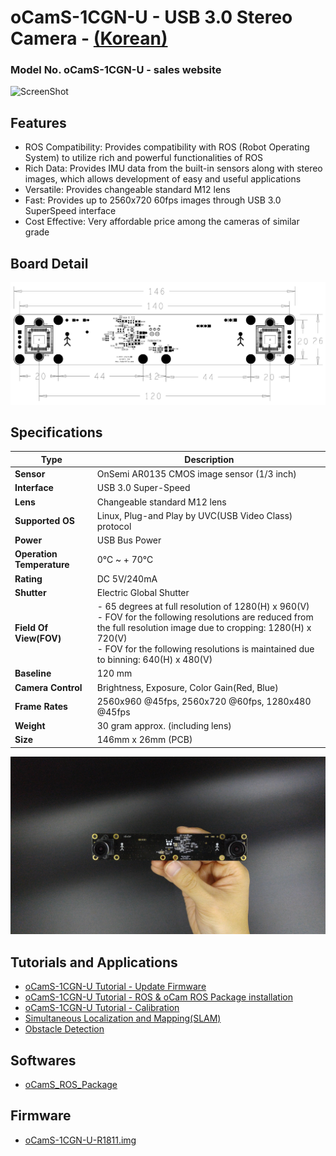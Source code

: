 # oCamS-1CGN-U - USB 3.0 Stereo Camera - [(Korean)](Product/oCamS-1CGN-U/Korean/README.md)
### Model No. oCamS-1CGN-U - sales website

![ScreenShot](/images/oCamS-1CGN-U.png)

## Features
*	ROS Compatibility: Provides compatibility with ROS (Robot Operating System) to utilize rich and powerful functionalities of ROS
*	Rich Data: Provides IMU data from the built-in sensors along with stereo images, which allows development of easy and useful applications
*	Versatile: Provides changeable standard M12 lens
*	Fast: Provides up to 2560x720 60fps images through USB 3.0 SuperSpeed interface
*	Cost Effective: Very affordable price among the cameras of similar grade

## Board Detail
![ScreenShot](images/oCamS-1CGN-U_Layout.PNG)


## Specifications
Type | Description |
------|------|
**Sensor** | OnSemi AR0135 CMOS image sensor (1/3 inch) |
**Interface** | USB 3.0 Super-Speed |
**Lens** | Changeable standard M12 lens | 
**Supported OS** | Linux, Plug-and Play by UVC(USB Video Class) protocol | 
**Power** | USB Bus Power | 
**Operation Temperature** | 0℃ ~ + 70℃ |
**Rating** | DC 5V/240mA |
**Shutter** | Electric Global Shutter |
**Field Of View(FOV)** | - 65 degrees at full resolution of 1280(H) x 960(V)</br> - FOV for the following resolutions are reduced from the full resolution image due to cropping: 1280(H) x 720(V)</br> - FOV for the following resolutions is maintained due to binning: 640(H) x 480(V) |
**Baseline** | 120 mm | 
**Camera Control** | Brightness, Exposure, Color Gain(Red, Blue) | 
**Frame Rates** | 2560x960 @45fps, 2560x720 @60fps, 1280x480 @45fps | 
**Weight** | 30 gram approx. (including lens) | 
**Size** | 146mm x 26mm (PCB) | 

![ScreenShot](images/oCamS-1CGN-U_poster.jpg)

## Tutorials and Applications
* [oCamS-1CGN-U Tutorial - Update Firmware](https://github.com/withrobot/oCamS/blob/master/Software/oCamS_ROS_Package/README.md#update-firmware)
* [oCamS-1CGN-U Tutorial - ROS & oCam ROS Package installation](https://github.com/withrobot/oCamS/blob/master/Software/oCamS_ROS_Package/README.md#ros--ocam-ros-package-installation)
* [oCamS-1CGN-U Tutorial - Calibration](https://youtu.be/DPENw80cVmI)
* [Simultaneous Localization and Mapping(SLAM)](https://youtu.be/czH7wOtqR20)
* [Obstacle Detection](https://youtu.be/OQj6jvO9MM4)


## Softwares
* [oCamS_ROS_Package](Software/oCamS_ROS_Package)

## Firmware
* [oCamS-1CGN-U-R1811.img](https://github.com/withrobot/oCamS/blob/master/Firmware/oCamS-1CGN-U-R1811.img)
